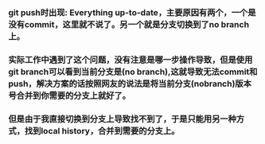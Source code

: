 ### git push时出现: Everything up-to-date，主要原因有两个，一个是没有commit，这里就不说了。另一个就是分支切换到了no branch上。
### 实际工作中遇到了这个问题，没有注意是哪一步操作导致，但是使用git branch可以看到当前分支是(no branch),这就导致无法commit和push，解决方案的话按照网友的说法是将当前分支(nobranch)版本号合并到你需要的分支上就好了。
### 但是由于我直接切换到分支上导致找不到了，于是只能用另一种方式，找到local history，合并到需要的分支上。
